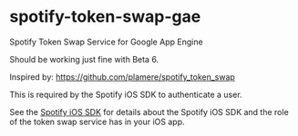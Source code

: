 spotify-token-swap-gae
======================

Spotify Token Swap Service for Google App Engine

Should be working just fine with Beta 6.

Inspired by: https://github.com/plamere/spotify_token_swap

This is required by the Spotify iOS SDK to authenticate a user.

See the [Spotify iOS SDK](https://developer.spotify.com/technologies/spotify-ios-sdk/) for details about the Spotify iOS SDK and the role of the token swap service has in your iOS app.
